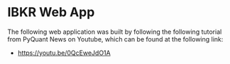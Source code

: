 # IBKR Web App

The following web application was built by following the following tutorial from PyQuant News on Youtube, which can be found at the following link:

- https://youtu.be/0QcEweJdO1A